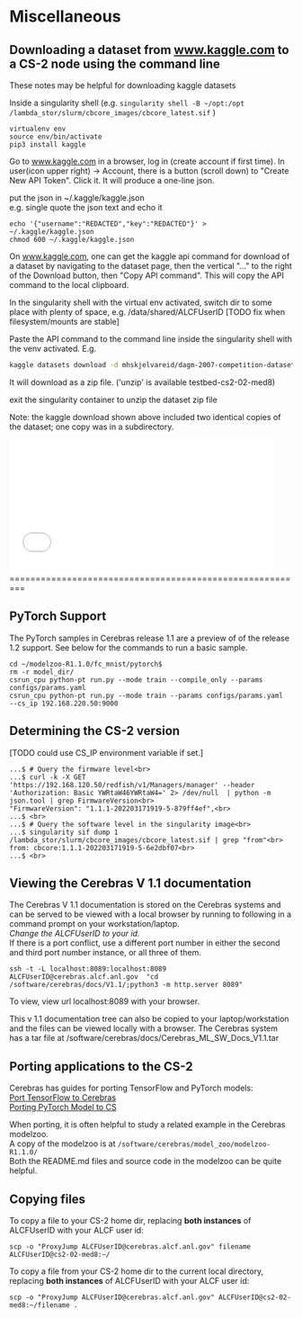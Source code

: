 # Miscellaneous



## Downloading a dataset from www.kaggle.com to a CS-2 node using the command line

These notes may be helpful for downloading kaggle datasets

Inside a singularity shell (e.g. `singularity shell -B ~/opt:/opt /lambda_stor/slurm/cbcore_images/cbcore_latest.sif` )

```console
virtualenv env
source env/bin/activate
pip3 install kaggle
```


Go to www.kaggle.com in a browser, log in (create account if first time). In user(icon upper right) -&gt; Account, there is a button (scroll down) to "Create New API Token". Click it. It will produce a one-line json.

put the json in ~/.kaggle/kaggle.json</br>
e.g. single quote the json text and echo it</br>
```console
echo '{"username":"REDACTED","key":"REDACTED"}' > ~/.kaggle/kaggle.json
chmod 600 ~/.kaggle/kaggle.json
```
On www.kaggle.com, one can get the kaggle api command for download of a dataset by navigating to the dataset page, then the vertical "..." to the right of the Download button, then "Copy API command". This will copy the API command to the local clipboard.

In the singularity shell with the virtual env activated, switch dir to some place with plenty of space, e.g. /data/shared/ALCFUserID [TODO fix when filesystem/mounts are stable]

Paste the API command to the command line inside the singularity shell with the venv activated. E.g.<br>
```bash
kaggle datasets download -d mhskjelvareid/dagm-2007-competition-dataset-optical-inspection
```

It will download as a zip file. ('unzip' is available testbed-cs2-02-med8)

exit the singularity container to unzip the dataset zip file

Note: the kaggle download shown above included two identical copies of the dataset; one copy was in a subdirectory.

<!---
## Running Tensorboard from testbed-cs2-02-med8
--------------------------------

[TODO remove this when Tunneling and fowarding ports is one]

if you are trying to run the tensorboard from cs2, launch the command from the testbed-cs2-02-med8 terminal and you will see the output as given below.<br/>
TODO this doesn't actually work; test/fix when CS-2 is working again. 
|                                                                                                                                                 |
| ----------------------------------------------------------------------------------------------------------------------------------------------- |
| **\[&lt;ALCFid&gt;@testbed-cs2-02-med8 simple\_model\]$ ./srun\_singularity tensorboard --bind\_all --logdir iris/model\_dir --port 9999**<br/> |
**# this fails too: singularity exec -B ~/data:/data --net --network-args "portmap=9999:9999/tcp" /lambda_stor/slurm/cbcore_images/cbcore_latest.sif  tensorboard --bind\_all --logdir model\_dir --port 9999**<br/>
 **W0813 12:38:24.674294 140736110290688 plugin\_event\_accumulator.py:323\] Found more than one graph event per run, or there was a metagraph containing a graph\_def, as well as one or more graph events.  Overwriting the graph with the newest event.**  
                                                                                                                                                                                                                                                              
 **W0813 12:38:24.674624 140736110290688 plugin\_event\_accumulator.py:335\] Found more than one metagraph event per run. Overwriting the metagraph with the newest event.**                                                                                  
                                                                                                                                                                                                                                                              
 **TensorBoard 2.2.2 at <http://cerebras.alcf.anl.gov:9999/> (Press CTRL+C to quit)**                                                                                                                                                                         |

To load the tensorboard, you can use the standard port forwarding mechanism using the below commands on two different terminals

|                                                                                |
| ------------------------------------------------------------------------------ |
| **...% ssh [&lt;ALCFUserID&gt;@cerebras.alcf.anl.gov](cerebras.alcf.anl.gov)** |

|                                                                                                                     |
| ------------------------------------------------------------------------------------------------------------------- |
| **...% ssh -L 9999:localhost:9999 [&lt;ALCFUserID&gt;](ALCFUserID)[@cerebras.alcf.anl.gov](cerebras.alcf.anl.gov)** |

if you used port 9999. 
--->

<embed src="media/image1.tmp" width="468" height="239" />
=========================================================

## PyTorch Support
The PyTorch samples in Cerebras release 1.1 are a preview of of the release 1.2 support. See below for the commands to run a basic sample.
```console
cd ~/modelzoo-R1.1.0/fc_mnist/pytorch$
rm -r model_dir/
csrun_cpu python-pt run.py --mode train --compile_only --params configs/params.yaml
csrun_cpu python-pt run.py --mode train --params configs/params.yaml  --cs_ip 192.168.220.50:9000
```

## Determining the CS-2 version


<!---
[TODO should this API/auth string be made public? Alternative supplied that inspects the singularity container.]
Note: replace the IP address with the CS_IP for the CS-2 cluster being used.<br>
--->
[TODO could use CS_IP environment variable if set.]
```console
...$ # Query the firmware level<br>
...$ curl -k -X GET 'https://192.168.120.50/redfish/v1/Managers/manager' --header 'Authorization: Basic YWRtaW46YWRtaW4=' 2> /dev/null  | python -m json.tool | grep FirmwareVersion<br>
"FirmwareVersion": "1.1.1-202203171919-5-879ff4ef",<br>
...$ <br>
...$ # Query the software level in the singularity image<br>
...$ singularity sif dump 1 /lambda_stor/slurm/cbcore_images/cbcore_latest.sif | grep "from"<br>
from: cbcore:1.1.1-202203171919-5-6e2dbf07<br>
...$ <br>
```


## Viewing the Cerebras V 1.1 documentation
The Cerebras V 1.1 documentation is stored on the Cerebras systems and can be served to be viewed with a local browser by running to following in a command prompt on your workstation/laptop.<br>
*Change the ALCFUserID to your id.*<br>
If there is a port conflict, use a different port number in either the second and third port number instance, or all three of them.
```console
ssh -t -L localhost:8089:localhost:8089 ALCFUserID@cerebras.alcf.anl.gov  "cd /software/cerebras/docs/V1.1/;python3 -m http.server 8089"
```
To view, view url localhost:8089 with your browser.

This v 1.1 documentation tree can also be copied to your laptop/workstation and the files can be viewed locally with a browser. The Cerebras system has a tar file at /software/cerebras/docs/Cerebras_ML_SW_Docs_V1.1.tar

## Porting applications to the CS-2
Cerebras has guides for porting TensorFlow and PyTorch models:<br>
[Port TensorFlow to Cerebras](https://docs.cerebras.net/en/latest/tensorflow-docs/porting-tf-to-cs/index.html)</br>
[Porting PyTorch Model to CS](https://docs.cerebras.net/en/latest/pytorch-docs/adapting-pytorch-to-cs.html)

When porting, it is often helpful to study a related example in the Cerebras modelzoo.<br>
A copy of the modelzoo is at ```/software/cerebras/model_zoo/modelzoo-R1.1.0/```<br>
Both the README.md files and source code in the modelzoo can be quite helpful. 

## Copying files
To copy a file to your CS-2 home dir, replacing <strong>both instances</strong> of ALCFUserID with your ALCF user id:
```console
scp -o "ProxyJump ALCFUserID@cerebras.alcf.anl.gov" filename ALCFUserID@cs2-02-med8:~/
```

To copy a file from your CS-2 home dir to the current local directory, replacing <strong>both instances</strong> of ALCFUserID with your ALCF user id:
```console
scp -o "ProxyJump ALCFUserID@cerebras.alcf.anl.gov" ALCFUserID@cs2-02-med8:~/filename .
```
